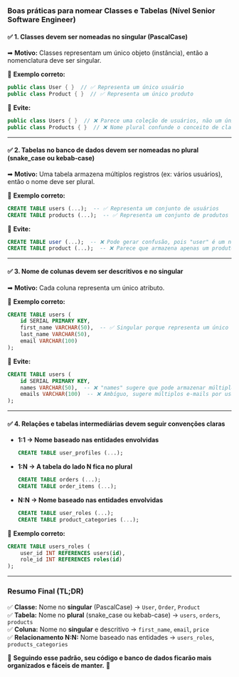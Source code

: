 ### **Boas práticas para nomear Classes e Tabelas (Nível Senior Software Engineer)**

#### ✅ **1. Classes devem ser nomeadas no singular (PascalCase)**  
➡ **Motivo:** Classes representam um único objeto (instância), então a nomenclatura deve ser singular.  

📌 **Exemplo correto:**
```java
public class User { }  // ✅ Representa um único usuário
public class Product { }  // ✅ Representa um único produto
```

📌 **Evite:**
```java
public class Users { }  // ❌ Parece uma coleção de usuários, não um único objeto
public class Products { }  // ❌ Nome plural confunde o conceito de classe
```

---

#### ✅ **2. Tabelas no banco de dados devem ser nomeadas no plural (snake_case ou kebab-case)**  
➡ **Motivo:** Uma tabela armazena múltiplos registros (ex: vários usuários), então o nome deve ser plural.  

📌 **Exemplo correto:**
```sql
CREATE TABLE users (...);  -- ✅ Representa um conjunto de usuários
CREATE TABLE products (...);  -- ✅ Representa um conjunto de produtos
```

📌 **Evite:**
```sql
CREATE TABLE user (...);  -- ❌ Pode gerar confusão, pois "user" é um nome reservado em alguns bancos
CREATE TABLE product (...);  -- ❌ Parece que armazena apenas um produto
```

---

#### ✅ **3. Nome de colunas devem ser descritivos e no singular**
➡ **Motivo:** Cada coluna representa um único atributo.  

📌 **Exemplo correto:**
```sql
CREATE TABLE users (
    id SERIAL PRIMARY KEY,
    first_name VARCHAR(50),  -- ✅ Singular porque representa um único nome
    last_name VARCHAR(50),
    email VARCHAR(100)
);
```

📌 **Evite:**
```sql
CREATE TABLE users (
    id SERIAL PRIMARY KEY,
    names VARCHAR(50),  -- ❌ "names" sugere que pode armazenar múltiplos nomes, o que não é verdade
    emails VARCHAR(100)  -- ❌ Ambíguo, sugere múltiplos e-mails por usuário
);
```

---

#### ✅ **4. Relações e tabelas intermediárias devem seguir convenções claras**
- **1:1 → Nome baseado nas entidades envolvidas**
  ```sql
  CREATE TABLE user_profiles (...);
  ```
- **1:N → A tabela do lado N fica no plural**
  ```sql
  CREATE TABLE orders (...);
  CREATE TABLE order_items (...);
  ```
- **N:N → Nome baseado nas entidades envolvidas**
  ```sql
  CREATE TABLE user_roles (...);
  CREATE TABLE product_categories (...);
  ```

📌 **Exemplo correto:**
```sql
CREATE TABLE users_roles (
    user_id INT REFERENCES users(id),
    role_id INT REFERENCES roles(id)
);
```

---

### **Resumo Final (TL;DR)**
✅ **Classe:** Nome no **singular** (PascalCase) → `User`, `Order`, `Product`  
✅ **Tabela:** Nome no **plural** (snake_case ou kebab-case) → `users`, `orders`, `products`  
✅ **Coluna:** Nome no **singular** e descritivo → `first_name`, `email`, `price`  
✅ **Relacionamento N:N:** Nome baseado nas entidades → `users_roles`, `products_categories`  

📌 **Seguindo esse padrão, seu código e banco de dados ficarão mais organizados e fáceis de manter.** 🚀